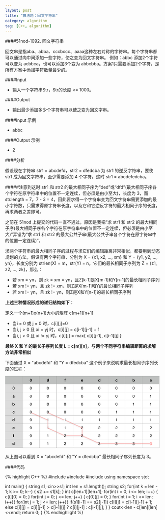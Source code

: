 ```yaml
---
layout: post
title: "算法题：回文字符串"
category: algorithm
tag: [C++, algorithm]
---
```


####51nod-1092. 回文字符串

回文串是指aba、abba、cccbccc、aaaa这种左右对称的字符串。每个字符串都可以通过向中间添加一些字符，使之变为回文字符串。
例如：abbc 添加2个字符可以变为 acbbca，也可以添加3个变为 abbcbba。方案1只需要添加2个字符，是所有方案中添加字符数量最少的。

####Input

* 输入一个字符串Str，Str的长度 <= 1000。

####Output

* 输出最少添加多少个字符串可以使之变为回文字串。


####Input 示例

* abbc

####Output 示例

* 2

####分析

假设现在字符串 str1 = abcdefd，str2 = dfedcba 为 str1 的逆反字符串，要使 str1 成为回文字符串，至少需要添加 4 个字符，这时 str1 = abcdefedcba。

#####注意到这时 str1 和 str2 的最大相同子序为“ded”或“dfd”(最大相同子序各个字符在原字符串中的位置不一定连续，但必须是由小至大)，长度为 3，而 str.length = 7，7 - 3 = 4，因此要求得一个字符串变为回文字符串需要添加的最小字符数，只需求得原字符串长度，以及它和它逆反字符的最大相同子序的长度，再求两者之差即可。

之前在 51nod 上提交的代码一直不通过，原因是我把“求 str1 和 str2 的最大相同子序(最大相同子序各个字符在原字符串中的位置不一定连续，但必须是由小至大)”弄错为“求 str1 和 str2 的最大公共子串(最大公共子串各个字符在原字符串中的位置一定连续)”。

求两个字符串的最大相同子序的过程与求它们的编辑距离非常相似，都要用到动态规划的方法，假设有两个字符串，分别为 X = {x1, x2, ..., xm} 和 Y = {y1, y2, ..., yn}，长度分别为 strlen(X) = m，str(Y) = n，它们的最长相同子序列为 Z = {z1, z2, ..., zk}，那么：

* 若 xm = yn，则 zk = xm = yn，且Z[k-1]是X[m-1]和Y[n-1]的最长相同子序列
* 若 xm != yn，且 zk != xm，则Z是X[m-1]和Y的最长相同子序列
* 若 xm != yn，且 zk != yn，则Z是X和Y[n-1]的最长相同子序列

**上述三种情况形成的递归结构如下：**

定义一个(m+1)x(n+1)大小的矩阵 c[m+1][n+1]

* 当i = 0 或 j = 0 时，c[i][j]=0
* 当i, j > 0 且 xi = yj 时，c[i][j] = c[i-1][j-1] + 1
* 当i, j > 0 且 xi != yj 时，c[i][j] = max{ c[i][j-1], c[i-1][j] }

**最终 X 和 Y 的最长子序列长度 L = c[m][n]，与两个不同字符串编辑距离的求解方法非常相似** 

下面通过 X = "abcdefd" 和 "Y = dfedcba" 这个例子来说明求最长相同子序列长度的过程：

![Alt text](/img/table-huiwen.png)

从上图可以看到 X = "abcdefd" 和 "Y = dfedcba" 最长相同子序列长度为 3。

####代码

{% highlight C++ %}
#include<iostream>
#include<string>
#include<cstring>
using namespace std;

int main() {
    string s1;
    cin>>s1;
    int len = s1.length();
    string s2;
    for(int k = len - 1; k >= 0; k--) {
        s2 += s1[k];
    }
    int c[len+1][len+1];
    for(int i = 0; i <= len; i++) {
        c[i][0] = 0;
    }
    for(int j = 0; j <= len; j++) {
        c[0][j] = 0;
    }
    for(int i = 1; i <= len; i++){
        for(int j = 1; j <= len; j++){
            if(s1[i-1] == s2[j-1]) c[i][j] = c[i-1][j-1] + 1;
            else c[i][j] = c[i][j-1] > c[i-1][j] ? c[i][j-1] : c[i-1][j];
        }
    }
    cout<<len - c[len][len]<<endl;
    return 0;
}
{% endhighlight %}
